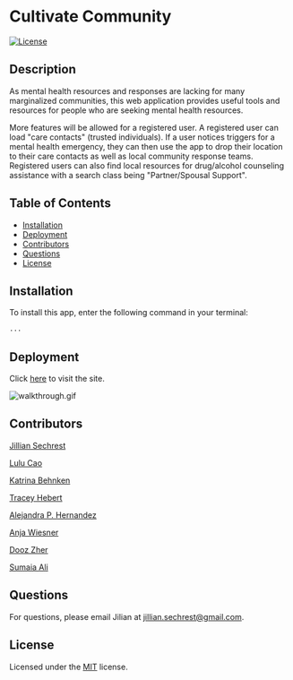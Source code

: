 # Cultivate Community

[![License](https://img.shields.io/badge/License-MIT-brightgreen.svg)](https://opensource.org/licenses/MIT)

## Description
As mental health resources and responses are lacking for many marginalized communities, this web application provides useful tools and resources for people who are seeking mental health resources. 

More features will be allowed for a registered user. A registered user can load "care contacts" (trusted individuals). If a user notices triggers for a mental health emergency, they can then use the app to drop their location to their care contacts as well as local community response teams. Registered users can also find local resources for drug/alcohol counseling assistance with a search class being "Partner/Spousal Support".

## Table of Contents
- [Installation](#installation)
- [Deployment](#deployment)
- [Contributors](#contributors)
- [Questions](#questions)
- [License](#license) 

## Installation
To install this app, enter the following command in your terminal:
```sh
...
```

## Deployment
Click [here](https://lulu-cao.github.io/cultivate-community/) to visit the site.

![walkthrough.gif](./assets/images/walkthrough.gif)

## Contributors

[Jillian Sechrest](https://github.com/Sechrest-J)

[Lulu Cao](https://github.com/lulu-cao)

[Katrina Behnken](https://github.com/kbehnken)

[Tracey Hebert](https://github.com/traceyhebert9)

[Alejandra P. Hernandez](https://github.com/alepehernandez)

[Anja Wiesner](https://github.com/awiesn)

[Dooz Zher](https://github.com/doozher)

[Sumaia Ali](https://github.com/Sumaia45)

## Questions

For questions, please email Jilian at [jillian.sechrest@gmail.com](mailto:jillian.sechrest@gmail.com).

## License

Licensed under the [MIT](https://opensource.org/licenses/MIT) license.






<!-- # Getting Started with Create React App

This project was bootstrapped with [Create React App](https://github.com/facebook/create-react-app).

## Available Scripts

In the project directory, you can run:

### `npm start`

Runs the app in the development mode.\
Open [http://localhost:3000](http://localhost:3000) to view it in the browser.

The page will reload if you make edits.\
You will also see any lint errors in the console.

### `npm test`

Launches the test runner in the interactive watch mode.\
See the section about [running tests](https://facebook.github.io/create-react-app/docs/running-tests) for more information.

### `npm run build`

Builds the app for production to the `build` folder.\
It correctly bundles React in production mode and optimizes the build for the best performance.

The build is minified and the filenames include the hashes.\
Your app is ready to be deployed!

See the section about [deployment](https://facebook.github.io/create-react-app/docs/deployment) for more information.

### `npm run eject`

**Note: this is a one-way operation. Once you `eject`, you can’t go back!**

If you aren’t satisfied with the build tool and configuration choices, you can `eject` at any time. This command will remove the single build dependency from your project.

Instead, it will copy all the configuration files and the transitive dependencies (webpack, Babel, ESLint, etc) right into your project so you have full control over them. All of the commands except `eject` will still work, but they will point to the copied scripts so you can tweak them. At this point you’re on your own.

You don’t have to ever use `eject`. The curated feature set is suitable for small and middle deployments, and you shouldn’t feel obligated to use this feature. However we understand that this tool wouldn’t be useful if you couldn’t customize it when you are ready for it.

## Learn More

You can learn more in the [Create React App documentation](https://facebook.github.io/create-react-app/docs/getting-started).

To learn React, check out the [React documentation](https://reactjs.org/).

### Code Splitting

This section has moved here: [https://facebook.github.io/create-react-app/docs/code-splitting](https://facebook.github.io/create-react-app/docs/code-splitting)

### Analyzing the Bundle Size

This section has moved here: [https://facebook.github.io/create-react-app/docs/analyzing-the-bundle-size](https://facebook.github.io/create-react-app/docs/analyzing-the-bundle-size)

### Making a Progressive Web App

This section has moved here: [https://facebook.github.io/create-react-app/docs/making-a-progressive-web-app](https://facebook.github.io/create-react-app/docs/making-a-progressive-web-app)

### Advanced Configuration

This section has moved here: [https://facebook.github.io/create-react-app/docs/advanced-configuration](https://facebook.github.io/create-react-app/docs/advanced-configuration)

### Deployment

This section has moved here: [https://facebook.github.io/create-react-app/docs/deployment](https://facebook.github.io/create-react-app/docs/deployment)

### `npm run build` fails to minify

This section has moved here: [https://facebook.github.io/create-react-app/docs/troubleshooting#npm-run-build-fails-to-minify](https://facebook.github.io/create-react-app/docs/troubleshooting#npm-run-build-fails-to-minify) -->
